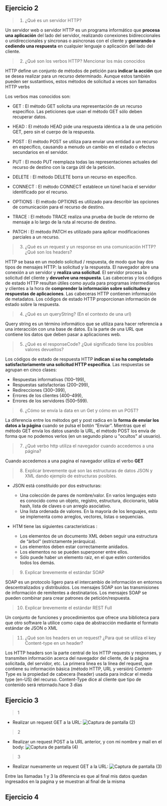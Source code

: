 ## Ejercicio 2

>1.	¿Qué es un servidor HTTP? 

Un servidor web o servidor HTTP es un programa informático que **procesa una aplicación** del lado del servidor, realizando conexiones bidireccionales o unidireccionales y síncronas o asíncronas con el cliente y **generando o cediendo una respuesta** en cualquier lenguaje o aplicación del lado del cliente.


>2.	¿Qué son los verbos HTTP? Mencionar los más conocidos

HTTP define un conjunto de métodos de petición para **indicar la acción** que se desea realizar para un recurso determinado. Aunque estos también pueden ser sustantivos, estos métodos de solicitud a veces son llamados HTTP verbs

Los verbos mas conocidos son:

- GET :
El método GET solicita una representación de un recurso específico. Las peticiones que usan el método GET sólo deben recuperar datos.

- HEAD :
El método HEAD pide una respuesta idéntica a la de una petición GET, pero sin el cuerpo de la respuesta.

- POST :
El método POST se utiliza para enviar una entidad a un recurso en específico, causando a menudo un cambio en el estado o efectos secundarios en el servidor.

- PUT :
El modo PUT reemplaza todas las representaciones actuales del recurso de destino con la carga útil de la petición.

- DELETE :
El método DELETE borra un recurso en específico.

- CONNECT :
El método CONNECT establece un túnel hacia el servidor identificado por el recurso.

- OPTIONS :
El método OPTIONS es utilizado para describir las opciones de comunicación para el recurso de destino.

- TRACE :
El método TRACE realiza una prueba de bucle de retorno de mensaje a lo largo de la ruta al recurso de destino.

- PATCH :
El método PATCH es utilizado para aplicar modificaciones parciales a un recurso.


>3.	¿Qué es un request y un response en una comunicación HTTP? ¿Qué son los headers?

HTTP se basa en un modelo solicitud / respuesta, de modo que hay dos tipos de mensajes HTTP: la solicitud y la respuesta. El navegador abre una conexión a un servidor y **realiza una solicitud**. El servidor procesa la solicitud del cliente y **devuelve una respuesta**. 
Las cabeceras y los códigos de estado HTTP resultan útiles como ayuda para programas intermediarios y clientes a la hora de **comprender la información sobre solicitudes y respuestas de aplicaciones**. Las cabeceras HTTP contienen información de metadatos. Los códigos de estado HTTP proporcionan información de estado sobre la respuesta.


>4.	¿Qué es un queryString? (En el contexto de una url)

Query string es un término informático que se utiliza para hacer referencia a una interacción con una base de datos. Es la parte de una URL que contiene los datos que deben pasar a aplicaciones web.


>5.	¿Qué es el responseCode? ¿Qué significado tiene los posibles valores devueltos?

Los códigos de estado de respuesta HTTP **indican si se ha completado satisfactoriamente una solicitud HTTP específica**. Las respuestas se agrupan en cinco clases:

- Respuestas informativas (100–199),
- Respuestas satisfactorias (200–299),
- Redirecciones (300–399),
- Errores de los clientes (400–499),
- Errores de los servidores (500–599).


>6.	¿Cómo se envía la data en un Get y cómo en un POST? 

La diferencia entre los métodos get y post radica en la **forma de enviar los datos a la página** cuando se pulsa el botón “Enviar”. Mientras que el método GET envía los datos usando la URL, el método POST los envía de forma que no podemos verlos (en un segundo plano u "ocultos" al usuario).


>7.	¿Qué verbo http utiliza el navegador cuando accedemos a una página?

Cuando accedemos a una pagina el navegador utiliza el verbo **GET**


>8.	Explicar brevemente qué son las estructuras de datos JSON y XML dando ejemplo de estructuras posibles.

- JSON está constituído por dos estructuras:

  - Una colección de pares de nombre/valor. En varios lenguajes esto es conocido como un objeto, registro, estructura, diccionario, tabla hash, lista de claves o un arreglo asociativo.
  - Una lista ordenada de valores. En la mayoría de los lenguajes, esto se implementa como arreglos, vectores, listas o sequencias.
 
- HTM tiene las siguientes caracteristicas :
  
  - Los elementos de un documento XML deben seguir una estructura de “árbol” (estrictamente jerárquica).
  - Los elementos deben estar correctamente anidados.
  - Los elementos no se pueden superponer entre ellos.
  - Sólo puede haber un elemento raiz, en el que estén contenidos todos los demás.


>9.	Explicar brevemente el estándar SOAP

SOAP es un protocolo ligero para el intercambio de información en entornos descentralizados y distribuidos. Los mensajes SOAP son las transmisiones de información de remitentes a destinatarios. Los mensajes SOAP se pueden combinar para crear patrones de petición/respuesta.


>10.	Explicar brevemente el estándar REST Full

Un conjunto de funciones y procedimientos que ofrece una biblioteca para que otro software la utilice como capa de abstracción mediante el formato estándar de JSON o XML

>11.	¿Qué son los headers en un request? ¿Para qué se utiliza el key Content-type en un header?

Los HTTP headers son la parte central de los HTTP requests y responses, y transmiten información acerca del navegador del cliente, de la página solicitada, del servidor, etc. La primera línea es la línea del request, que contiene su información básica (método HTTP, URL y versión)
Content-Type es la propiedad de cabecera (header) usada para indicar el media type (en-US) del recurso. Content-Type dice al cliente que tipo de contenido será retornado.hace 3 días

## Ejercicio 3

>1
-	Realizar un request GET a la URL: 
![Captura de pantalla (2)](https://user-images.githubusercontent.com/89410795/201197702-ca6fc6a5-4967-4e66-955d-134e91c7c1c9.png)

>2
- Realizar un request POST a la URL anterior, y con mi nombre y mail en el body:
![Captura de pantalla (4)](https://user-images.githubusercontent.com/89410795/201197910-8c7bf9b5-d2f6-4d04-a451-d0ec654a253e.png)

>3
-	Realizar nuevamente un request GET a la URL: 
![Captura de pantalla (3)](https://user-images.githubusercontent.com/89410795/201197947-e902209b-77cb-4fa0-a18b-e4143fa047c1.png)

Entre las llamadas 1 y 3 la diferencia es que al final mis datos quedan ingresados en la pagina y se muestran al final de la misma 

## Ejercicio 4


